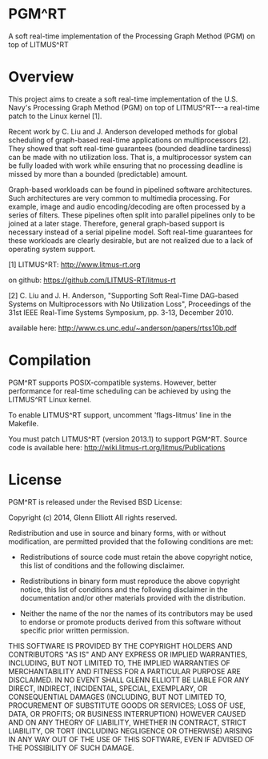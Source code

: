 PGM^RT
======

A soft real-time implementation of the Processing Graph Method (PGM) on top of LITMUS^RT

Overview
========

This project aims to create a soft real-time implementation of the U.S. Navy's
Processing Graph Method (PGM) on top of LITMUS^RT---a real-time patch to the
Linux kernel [1].

Recent work by C. Liu and J. Anderson developed methods for global scheduling
of graph-based real-time applications on multiprocessors [2]. They showed
that soft real-time guarantees (bounded deadline tardiness) can be made with
no utilization loss. That is, a multiprocessor system can be fully loaded
with work while ensuring that no processing deadline is missed by more than
a bounded (predictable) amount.

Graph-based workloads can be found in pipelined software architectures. Such
architectures are very common to multimedia processing. For example, image and
audio encoding/decoding are often processed by a series of filters. These
pipelines often split into parallel pipelines only to be joined at a later
stage. Therefore, general graph-based support is necessary instead of a
serial pipeline model. Soft real-time guarantees for these workloads are
clearly desirable, but are not realized due to a lack of operating system
support.

[1] LITMUS^RT: http://www.litmus-rt.org

on github: https://github.com/LITMUS-RT/litmus-rt

[2] C. Liu and J. H. Anderson, "Supporting Soft Real-Time DAG-based Systems on
Multiprocessors with No Utilization Loss", Proceedings of the 31st IEEE Real-Time
Systems Symposium, pp. 3-13, December 2010.

available here: http://www.cs.unc.edu/~anderson/papers/rtss10b.pdf

Compilation
===========

PGM^RT supports POSIX-compatible systems. However, better performance for
real-time scheduling can be achieved by using the LITMUS^RT Linux kernel.

To enable LITMUS^RT support, uncomment 'flags-litmus' line in the Makefile.

You must patch LITMUS^RT (version 2013.1) to support PGM^RT. Source
code is available here: http://wiki.litmus-rt.org/litmus/Publications

License
=======

PGM^RT is released under the Revised BSD License:

Copyright (c) 2014, Glenn Elliott
All rights reserved.

Redistribution and use in source and binary forms, with or without
modification, are permitted provided that the following conditions are met:

* Redistributions of source code must retain the above copyright
  notice, this list of conditions and the following disclaimer.

* Redistributions in binary form must reproduce the above copyright
  notice, this list of conditions and the following disclaimer in the
  documentation and/or other materials provided with the distribution.

* Neither the name of the <organization> nor the
  names of its contributors may be used to endorse or promote products
  derived from this software without specific prior written permission.

THIS SOFTWARE IS PROVIDED BY THE COPYRIGHT HOLDERS AND CONTRIBUTORS "AS IS" AND
ANY EXPRESS OR IMPLIED WARRANTIES, INCLUDING, BUT NOT LIMITED TO, THE IMPLIED
WARRANTIES OF MERCHANTABILITY AND FITNESS FOR A PARTICULAR PURPOSE ARE
DISCLAIMED. IN NO EVENT SHALL GLENN ELLIOTT BE LIABLE FOR ANY
DIRECT, INDIRECT, INCIDENTAL, SPECIAL, EXEMPLARY, OR CONSEQUENTIAL DAMAGES
(INCLUDING, BUT NOT LIMITED TO, PROCUREMENT OF SUBSTITUTE GOODS OR SERVICES;
LOSS OF USE, DATA, OR PROFITS; OR BUSINESS INTERRUPTION) HOWEVER CAUSED AND
ON ANY THEORY OF LIABILITY, WHETHER IN CONTRACT, STRICT LIABILITY, OR TORT
(INCLUDING NEGLIGENCE OR OTHERWISE) ARISING IN ANY WAY OUT OF THE USE OF THIS
SOFTWARE, EVEN IF ADVISED OF THE POSSIBILITY OF SUCH DAMAGE.

